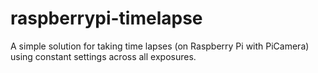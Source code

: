 # raspberrypi-timelapse
A simple solution for taking time lapses (on Raspberry Pi with PiCamera) using constant settings across all exposures.
